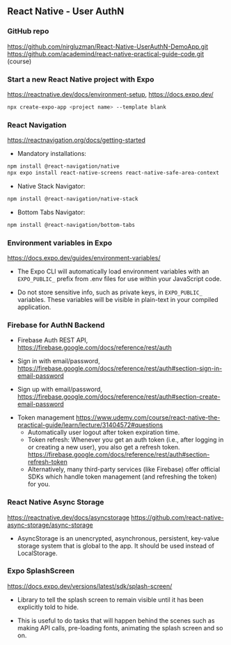 ## React Native - User AuthN

### GitHub repo

https://github.com/nirgluzman/React-Native-UserAuthN-DemoApp.git
https://github.com/academind/react-native-practical-guide-code.git (course)

### Start a new React Native project with Expo

https://reactnative.dev/docs/environment-setup, https://docs.expo.dev/

```bash
npx create-expo-app <project name> --template blank
```

### React Navigation

https://reactnavigation.org/docs/getting-started

- Mandatory installations:

```bash
npm install @react-navigation/native
npx expo install react-native-screens react-native-safe-area-context
```

- Native Stack Navigator:

```bash
npm install @react-navigation/native-stack
```

- Bottom Tabs Navigator:

```bash
npm install @react-navigation/bottom-tabs
```

### Environment variables in Expo

https://docs.expo.dev/guides/environment-variables/

- The Expo CLI will automatically load environment variables with an `EXPO_PUBLIC_` prefix from .env
  files for use within your JavaScript code.

- Do not store sensitive info, such as private keys, in `EXPO_PUBLIC_` variables. These variables
  will be visible in plain-text in your compiled application.

### Firebase for AuthN Backend

- Firebase Auth REST API, https://firebase.google.com/docs/reference/rest/auth

* Sign in with email/password,
  https://firebase.google.com/docs/reference/rest/auth#section-sign-in-email-password

* Sign up with email/password,
  https://firebase.google.com/docs/reference/rest/auth#section-create-email-password

- Token management
  https://www.udemy.com/course/react-native-the-practical-guide/learn/lecture/31404572#questions
  - Automatically user logout after token expiration time.
  - Token refresh: Whenever you get an auth token (i.e., after logging in or creating a new user),
    you also get a refresh token.
    https://firebase.google.com/docs/reference/rest/auth#section-refresh-token
  - Alternatively, many third-party services (like Firebase) offer official SDKs which handle token
    management (and refreshing the token) for you.

### React Native Async Storage

https://reactnative.dev/docs/asyncstorage
https://github.com/react-native-async-storage/async-storage

- AsyncStorage is an unencrypted, asynchronous, persistent, key-value storage system that is global
  to the app. It should be used instead of LocalStorage.

### Expo SplashScreen

https://docs.expo.dev/versions/latest/sdk/splash-screen/

- Library to tell the splash screen to remain visible until it has been explicitly told to hide.

- This is useful to do tasks that will happen behind the scenes such as making API calls,
  pre-loading fonts, animating the splash screen and so on.
